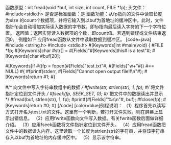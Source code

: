 函数原型：int fread(void *buf, int size, int count, FILE *fp);
头文件：#include<stdio.h>
是否是标准函数：是
函数功能：从fp指向的文件中读取长度为size 的count个数据项，并将它输入到以buf为首地址的缓冲区中。此时，文件指针fp会自动增加实际读入数据的字节数，即fp指向最后读入字符的下一个字符位置。
返回值：返回实际读入数据项的个数，即count值。若遇到错误或文件结束返回0。
例程如下 应用fread函数从文件中读取数据到缓冲区。
[code=java]
#include <string.h> 
#include <stdio.h> 
#[Keywords]int #main(void) 
{ 
   #FILE *fp;
   #[Keywords]char #str[] = #[Fields]"#[Keywords]this# is a test"#;
   #[Keywords]char #buf[20]; 

   #[Keywords]if #((fp = fopen(#[Fields]"test.txt"#, #[Fields]"w+"#))
       #== NULL)
   #{
      #fprintf(stderr,
              #[Fields]"Cannot open output file!!\n"#);
      #[Keywords]return #1; 
   #} 

   #/* 向文件中写入字符串数组中的数据 */
   #fwrite(str, strlen(str), 1, fp);
   #/* 将文件指针定位到文件开头 */
   #fseek(fp, SEEK_SET, 0);
   #/* 把文件中的数据读出并显示 */
   #fread(buf, strlen(str), 1, fp);
   #printf(#[Fields]"%s\n"#, buf);
   #fclose(fp);
   #[Keywords]return #0; 
#}
[/code]
[color=blue]例程说明：
（1）程序首先以读写方式打开名为test.txt的文件。这里有一个判断，若打开文件失败，则在屏幕上显示出错信息。
（2）应用fwrite函数向文件写入数据。有关fwrite函数后面做详细介绍。
（3）应用fseek函数将文件指针定位到文件开头。
（4）应用fread函数把文件中的数据读入内存。这里读取一个长度为strlen(str)的字符串，并将该字符串存入以buf为首地址的内存缓冲区中。
（5）显示该字符串。